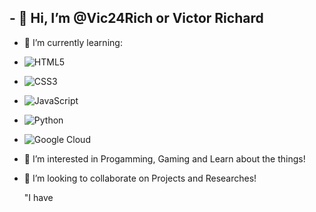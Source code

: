 ## - 👋 Hi, I’m @Vic24Rich or Victor Richard

- 🌱 I’m currently learning:
 - ![HTML5](https://img.shields.io/badge/html5-%23E34F26.svg?style=for-the-badge&logo=html5&logoColor=white)
 - ![CSS3](https://img.shields.io/badge/css3-%231572B6.svg?style=for-the-badge&logo=css3&logoColor=white)
 - ![JavaScript](https://img.shields.io/badge/javascript-%23323330.svg?style=for-the-badge&logo=javascript&logoColor=%23F7DF1E)
 - ![Python](https://img.shields.io/badge/python-3670A0?style=for-the-badge&logo=python&logoColor=ffdd54)
 - ![Google Cloud](https://img.shields.io/badge/GoogleCloud-%234285F4.svg?style=for-the-badge&logo=google-cloud&logoColor=white)
   
- 👀 I’m interested in Progamming, Gaming and Learn about the things!
- 💞️ I’m looking to collaborate on Projects and Researches!

  "I have 
